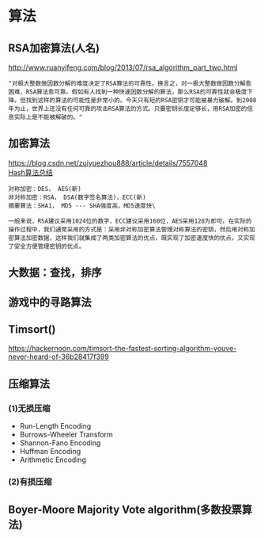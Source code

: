 # 算法

## RSA加密算法(人名)

<http://www.ruanyifeng.com/blog/2013/07/rsa_algorithm_part_two.html>

    "对极大整数做因数分解的难度决定了RSA算法的可靠性。换言之，对一极大整数做因数分解愈困难，RSA算法愈可靠。假如有人找到一种快速因数分解的算法，那么RSA的可靠性就会极度下降。但找到这样的算法的可能性是非常小的。今天只有短的RSA密钥才可能被暴力破解。到2008年为止，世界上还没有任何可靠的攻击RSA算法的方式。只要密钥长度足够长，用RSA加密的信息实际上是不能被解破的。"

## 加密算法

<https://blog.csdn.net/zuiyuezhou888/article/details/7557048>  
[Hash算法总结](https://www.jianshu.com/p/bf1d7eee28d0)

    对称加密：DES， AES(新)
    非对称加密：RSA， DSA(数字签名算法)，ECC(新)
    摘要算法：SHA1， MD5 --- SHA强度高，MD5速度快\

    一般来说，RSA建议采用1024位的数字，ECC建议采用160位，AES采用128为即可。在实际的操作过程中，我们通常采用的方式是：采用非对称加密算法管理对称算法的密钥，然后用对称加密算法加密数据，这样我们就集成了两类加密算法的优点，既实现了加密速度快的优点，又实现了安全方便管理密钥的优点。

## 大数据：查找，排序

## 游戏中的寻路算法

## Timsort()

<https://hackernoon.com/timsort-the-fastest-sorting-algorithm-youve-never-heard-of-36b28417f399>

## 压缩算法

### (1)无损压缩

+ Run-Length Encoding
+ Burrows-Wheeler Transform
+ Shannon-Fano Encoding
+ Huffman Encoding
+ Arithmetic Encoding

### (2)有损压缩

## Boyer-Moore Majority Vote algorithm(多数投票算法)
